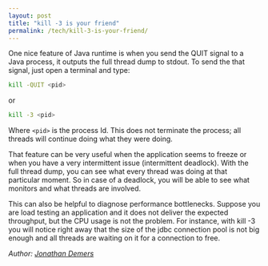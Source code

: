 ```yaml
---
layout: post
title: "kill -3 is your friend"
permalink: /tech/kill-3-is-your-friend/
---
```


One nice feature of Java runtime is when you send the QUIT signal to a Java process, it outputs the full thread dump to stdout. To send the that signal, just open a terminal and type:

```bash
kill -QUIT <pid>
```

or

```bash
kill -3 <pid>
```

Where `<pid>` is the process Id. This does not terminate the process; all threads will continue doing what they were doing.

That feature can be very useful when the application seems to freeze or when you have a very intermittent issue (intermittent deadlock). With the full thread dump, you can see what every thread was doing at that particular moment. So in case of a deadlock, you will be able to see what monitors and what threads are involved.

This can also be helpful to diagnose performance bottlenecks. Suppose you are load testing an application and it does not deliver the expected throughput, but the CPU usage is not the problem. For instance, with kill -3 you will notice right away that the size of the jdbc connection pool is not big enough and all threads are waiting on it for a connection to free.

*Author: [Jonathan Demers](https://www.linkedin.com/in/jonathan-demers-ing "Jonathan Demers")*